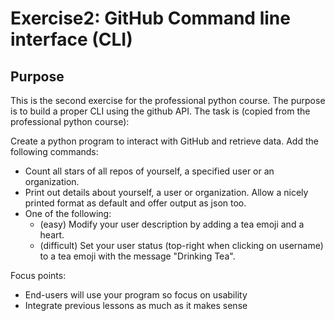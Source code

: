 # Exercise2: GitHub Command line interface (CLI)

## Purpose

This is the second exercise for the professional python course. The purpose is to build a proper CLI using the github API.
The task is (copied from the professional python course): 

Create a python program to interact with GitHub and retrieve data.
Add the following commands:

- Count all stars of all repos of yourself, a specified user or an organization.
- Print out details about yourself, a user or organization.
  Allow a nicely printed format as default and offer output as json too.
- One of the following:
  - (easy) Modify your user description by adding a tea emoji and a heart.
  - (difficult) Set your user status (top-right when clicking on username)
    to a tea emoji with the message "Drinking Tea".

Focus points:

- End-users will use your program so focus on usability
- Integrate previous lessons as much as it makes sense



